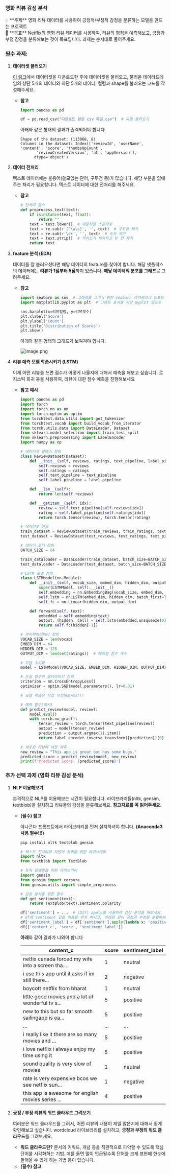 ### 영화 리뷰 감성 분석

<aside>
💡  **주제**
영화 리뷰 데이터를 사용하여 긍정적/부정적 감정을 분류하는 모델을 만드는 프로젝트

</aside>

<aside>
🎯 **목표**
Netflix의 영화 리뷰 데이터를 사용하여, 리뷰의 평점을 예측해보고, 긍정과 부정 감정을 분류해보는 것이 목표입니다. 과제는 순서대로 풀어주세요.

</aside>

### **필수 과제:**

1. **데이터셋 불러오기**
    
    [이 링크](https://www.kaggle.com/datasets/ashishkumarak/netflix-reviews-playstore-daily-updated)에서 데이터셋을 다운로드한 후에 데이터셋을 불러오고, 불러온 데이터프레임의 상단 5개의 데이터와 하단 5개의 데이터, 컬럼과 shape를 불러오는 코드를 작성해주세요.
    
    - **참고**
        
        ```python
        import pandas as pd
        
        df = pd.read_csv("다운로드 받은 csv 파일.csv")  # 파일 불러오기
        ```
        
        아래와 같은 형태의 결과가 출력되어야 합니다.
        
        ```
        Shape of the dataset: (113068, 8)
        Columns in the dataset: Index(['reviewId', 'userName', 'content', 'score', 'thumbsUpCount',
               'reviewCreatedVersion', 'at', 'appVersion'],
              dtype='object')
        ```
        
2. **데이터 전처리**
    
    텍스트 데이터에는 불용어(쓸모없는 단어, 구두점 등)가 많습니다. 해당 부분을 없애주는 처리가 필요합니다. 텍스트 데이터에 대한 전처리를 해주세요.
    
    - **참고**
        
        ```python
        # 전처리 함수
        def preprocess_text(text):
            if isinstance(text, float):
                return ""
            text = text.lower()  # 대문자를 소문자로
            text = re.sub(r'[^\w\s]', '', text)  # 구두점 제거
            text = re.sub(r'\d+', '', text)  # 숫자 제거
            text = text.strip()  # 띄어쓰기 제외하고 빈 칸 제거
            return text
        ```
        
3. **feature 분석 (EDA)**
    
    데이터를 잘 불러오셨다면 해당 데이터의 feature를 찾아야 합니다. 해당 넷플릭스의 데이터에는 **리뷰가 1점부터 5점**까지 있습니다. **해당 데이터의 분포를 그래프**로 그려주세요. 
    
    - **참고**
        
        ```python
        import seaborn as sns  # 그래프를 그리기 위한 seaborn 라이브러리 임포트 (없으면 설치 바랍니다)
        import matplotlib.pyplot as plt  # 그래프 표시를 위한 pyplot 임포트
        
        sns.barplot(x=리뷰컬럼, y=리뷰갯수)
        plt.xlabel('Score')
        plt.ylabel('Count')
        plt.title('Distribution of Scores')
        plt.show()
        ```
        
        아래와 같은 형태의 그래프가 보여져야 합니다.
        
        ![image.png](https://prod-files-secure.s3.us-west-2.amazonaws.com/83c75a39-3aba-4ba4-a792-7aefe4b07895/9545aed8-ce48-4590-84cf-75d5ec696edf/image.png)
        
4. **리뷰 예측 모델 학습시키기 (LSTM)**
    
    이제 어떤 리뷰를 쓰면 점수가 어떻게 나올지에 대해서 예측을 해보고 싶습니다. 로지스틱 회귀 등을 사용하여, 리뷰에 대한 점수 예측을 진행해보세요
    
    - **참고 예시**
        
        ```python
        import pandas as pd
        import torch
        import torch.nn as nn
        import torch.optim as optim
        from torchtext.data.utils import get_tokenizer
        from torchtext.vocab import build_vocab_from_iterator
        from torch.utils.data import DataLoader, Dataset
        from sklearn.model_selection import train_test_split
        from sklearn.preprocessing import LabelEncoder
        import numpy as np
        
        # 데이터셋 클래스 정의
        class ReviewDataset(Dataset):
            def __init__(self, reviews, ratings, text_pipeline, label_pipeline):
                self.reviews = reviews
                self.ratings = ratings
                self.text_pipeline = text_pipeline
                self.label_pipeline = label_pipeline
        
            def __len__(self):
                return len(self.reviews)
        
            def __getitem__(self, idx):
                review = self.text_pipeline(self.reviews[idx])
                rating = self.label_pipeline(self.ratings[idx])
                return torch.tensor(review), torch.tensor(rating)
        
        # 데이터셋 정의
        train_dataset = ReviewDataset(train_reviews, train_ratings, text_pipeline, label_pipeline)
        test_dataset = ReviewDataset(test_reviews, test_ratings, text_pipeline, label_pipeline)
        
        # 데이터 로더 정의
        BATCH_SIZE = 64
        
        train_dataloader = DataLoader(train_dataset, batch_size=BATCH_SIZE, shuffle=True)
        test_dataloader = DataLoader(test_dataset, batch_size=BATCH_SIZE, shuffle=False)
        
        # LSTM 모델 정의
        class LSTMModel(nn.Module):
            def __init__(self, vocab_size, embed_dim, hidden_dim, output_dim):
                super(LSTMModel, self).__init__()
                self.embedding = nn.EmbeddingBag(vocab_size, embed_dim, sparse=True)
                self.lstm = nn.LSTM(embed_dim, hidden_dim, batch_first=True)
                self.fc = nn.Linear(hidden_dim, output_dim)
        
            def forward(self, text):
                embedded = self.embedding(text)
                output, (hidden, cell) = self.lstm(embedded.unsqueeze(0))
                return self.fc(hidden[-1])
        
        # 하이퍼파라미터 정의
        VOCAB_SIZE = len(vocab)
        EMBED_DIM = 64
        HIDDEN_DIM = 128
        OUTPUT_DIM = len(set(ratings))  # 예측할 점수 개수
        
        # 모델 초기화
        model = LSTMModel(VOCAB_SIZE, EMBED_DIM, HIDDEN_DIM, OUTPUT_DIM)
        
        # 손실 함수와 옵티마이저 정의
        criterion = nn.CrossEntropyLoss()
        optimizer = optim.SGD(model.parameters(), lr=0.01)
        
        # 모델 학습은 직접 작성해보세요!!!
        
        # 예측 함수(예시)
        def predict_review(model, review):
            model.eval()
            with torch.no_grad():
                tensor_review = torch.tensor(text_pipeline(review))
                output = model(tensor_review)
                prediction = output.argmax(1).item()
                return label_encoder.inverse_transform([prediction])[0]
        
        # 새로운 리뷰에 대한 예측
        new_review = "This app is great but has some bugs."
        predicted_score = predict_review(model, new_review)
        print(f'Predicted Score: {predicted_score}')
        ```
        

### 추가 선택 과제 (영화 리뷰 감성 분석)

1. **NLP 이용해보기**
    
    본격적으로 NLP를 이용해보는 시간이 필요합니다. 라이브러리들(nltk, gensim, textblob)을 설치하고 리뷰들의 감성을 분류해보세요. **참고자료를 꼭 읽어주세요.**
    
    - **(필수) 참고**
        
        아나콘다 프롬프트에서 라이브러리를 먼저 설치하셔야 합니다. **(Anaconda3 사용 필수!!!)**
        
        ```bash
        pip install nltk textblob gensim
        ```
        
        ```python
        # 텍스트 전처리와 자연어 처리를 위한 라이브러리
        import nltk
        from textblob import TextBlob
        
        # 토픽 모델링을 위한 라이브러리
        import gensim
        from gensim import corpora
        from gensim.utils import simple_preprocess
        
        # 감성 분석을 위한 함수
        def get_sentiment(text):
            return TextBlob(text).sentiment.polarity
        
        df['sentiment'] = ...  # (DIY) apply를 사용하여 감성 분석을 해보세요. 필수 텍스트가 전처리되어있어야 합니다.
        # df에 sentiment 값을 적용을 먼저 하시고, 아래와 같이 긍정과 부정을 분류하세요.
        df['sentiment_label'] = df['sentiment'].apply(lambda x: 'positive' if x > 0.1 else ('negative' if x < -0.1 else 'neutral'))
        df[['content_c', 'score', 'sentiment_label']]
        ```
        
        **아래**와 같이 결과가 나와야 합니다
        
        | content_c | score | sentiment_label |
        | --- | --- | --- |
        | netfix canada forced my wife into a screen tha... | 1 | neutral |
        | i use this app until it asks if im still there... | 2 | negative |
        | boycott netflix from bharat | 1 | neutral |
        | little good movies and a lot of wonderful tv s... | 5 | positive |
        | new to this but so far smooth sailingapp is ea... | 5 | positive |
        | ... | ... | … |
        | i really like it there are so many movies and ... | 5 | positive |
        | i love netflix i always enjoy my time using it | 5 | positive |
        | sound quality is very slow of movies | 1 | neutral |
        | rate is very expensive bcos we see netflix sun... | 1 | negative |
        | this app is awesome for english movies series ... | 4 | positive |
2. **긍정 / 부정 리뷰의 워드 클라우드 그려보기**
    
    여러분은 워드 클라우드를 그려서, 어떤 리뷰의 내용이 제일 많은지에 대해서 쉽게 확인해보고 싶습니다. wordcloud 라이브러리를 설치하고, **긍정과 부정의 워드 클라우드**를 그려보세요.
    
    - **워드 클라우드란?**  문서의 키워드, 개념 등을 직관적으로 파악할 수 있도록 핵심 단어를 시각화하는 기법. 예를 들면 많이 언급될수록 단어를 크게 표현해 한눈에 들어올 수 있게 하는 기법 등이 있습니다.
    - **(필수) 참고**